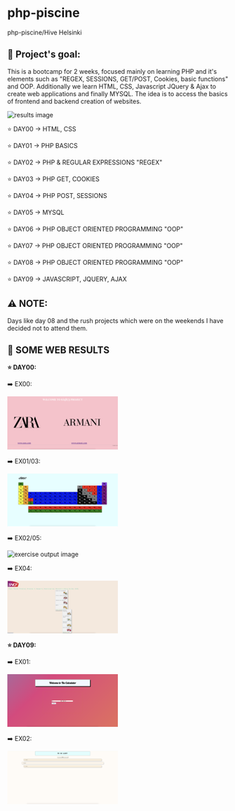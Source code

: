 # php-piscine
php-piscine/Hive Helsinki

## :diamond_shape_with_a_dot_inside: **Project's goal:**

This is a bootcamp for 2 weeks, focused mainly on learning PHP and it's elements such as "REGEX, SESSIONS, GET/POST, Cookies, basic functions" and OOP. Additionally we learn HTML, CSS, Javascript JQuery & Ajax to create web applications and finally MYSQL. The idea is to access the basics of frontend and backend creation of websites.

<img src="https://user-images.githubusercontent.com/81321172/165089790-34aef3e3-ace3-4003-9ee9-694f1b8479d2.jpg" width="30%" alt="results image">


⭐️ DAY00 -> HTML, CSS

⭐️ DAY01 -> PHP BASICS

⭐️ DAY02 -> PHP & REGULAR EXPRESSIONS "REGEX"

⭐️ DAY03 -> PHP GET, COOKIES

⭐️ DAY04 -> PHP POST, SESSIONS

⭐️ DAY05 -> MYSQL

⭐️ DAY06 -> PHP OBJECT ORIENTED PROGRAMMING "OOP"

⭐️ DAY07 -> PHP OBJECT ORIENTED PROGRAMMING "OOP"

⭐️ DAY08 -> PHP OBJECT ORIENTED PROGRAMMING "OOP"

⭐️ DAY09 -> JAVASCRIPT, JQUERY, AJAX

## :warning: **NOTE:**

Days like day 08 and the rush projects which were on the weekends I have decided not to attend them.

## :high_brightness: **SOME WEB RESULTS**

**⭐️ DAY00:**

:arrow_right: EX00:

<img src="day-0/exercises_results/ex00.png" width="50%" alt="exercise output image"/>

:arrow_right: EX01/03:

<img src="day-0/exercises_results/ex01.png" width="50%" alt="exercise output image"/>

:arrow_right: EX02/05:

<img src="day-0/exercises_results/ex05.png" width="50%" alt="exercise output image"/>

:arrow_right: EX04:

<img src="day-0/exercises_results/ex04.png" width="50%" alt="exercise output image"/>


**⭐️ DAY09:**

:arrow_right: EX01: 

<img src="day-9/exercises_results/ex01-01bis.png" width="50%" alt="exercise output image"/>

:arrow_right: EX02: 

<img src="day-9/exercises_results/ex02-02bis-04.png" width="50%" alt="exercise output image"/>
